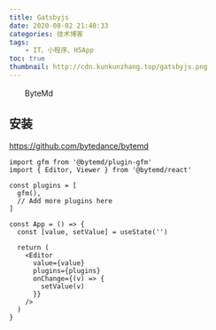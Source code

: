 ```yaml
---
title: Gatsbyjs
date: 2020-08-02 21:40:33
categories: 技术博客
tags:
    - IT、小程序、H5App
toc: true
thumbnail: http://cdn.kunkunzhang.top/gatsbyjs.png
---
```


　　ByteMd

<!--more-->   

## 安装

https://github.com/bytedance/bytemd



```react
import gfm from '@bytemd/plugin-gfm'
import { Editor, Viewer } from '@bytemd/react'

const plugins = [
  gfm(),
  // Add more plugins here
]

const App = () => {
  const [value, setValue] = useState('')

  return (
    <Editor
      value={value}
      plugins={plugins}
      onChange={(v) => {
        setValue(v)
      }}
    />
  )
}
```

